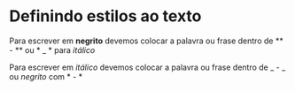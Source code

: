 # Definindo estilos ao texto

Para escrever em **negrito** devemos colocar a palavra ou frase dentro de ** - ** ou * _ * para *itálico*

Para escrever em _itálico_ devemos colocar a palavra ou frase dentro de _ - _ ou *negrito* com * - *


